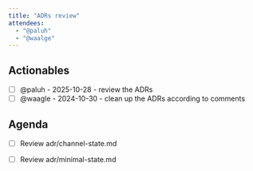 ```yaml
---
title: "ADRs review"
attendees:
  - "@paluh"
  - "@waalge"
---
```


## Actionables

- [ ] @paluh - 2025-10-28 - review the ADRs
- [ ] @waagle - 2024-10-30 - clean up the ADRs according to comments

## Agenda

- [ ] Review adr/channel-state.md
- [ ] Review adr/minimal-state.md

